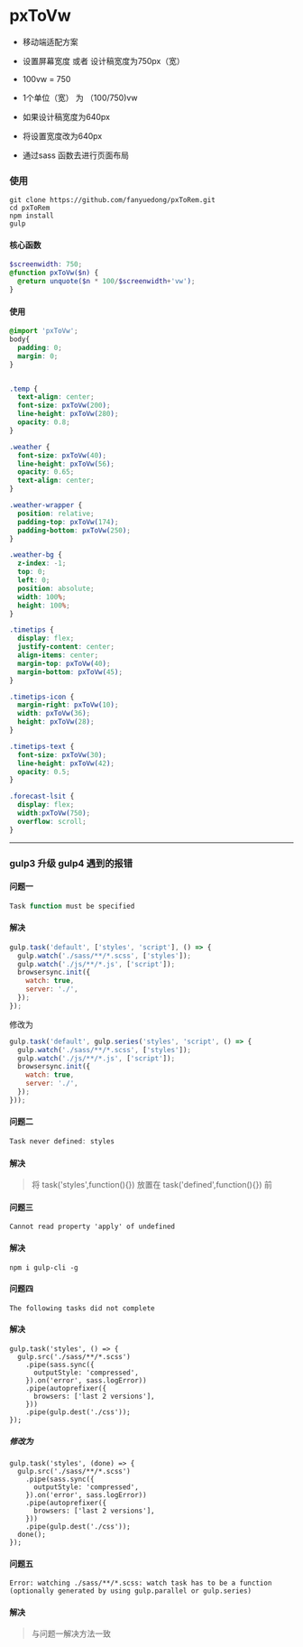 # pxToVw

- 移动端适配方案

- 设置屏幕宽度 或者 设计稿宽度为750px（宽）
- 100vw = 750
- 1个单位（宽） 为 （100/750)vw
- 如果设计稿宽度为640px
- 将设置宽度改为640px 
- 通过sass 函数去进行页面布局

### 使用
```
git clone https://github.com/fanyuedong/pxToRem.git
cd pxToRem
npm install
gulp
```
#### 核心函数
```scss
$screenwidth: 750;
@function pxToVw($n) {
  @return unquote($n * 100/$screenwidth+'vw');
}
```
#### 使用
```scss
@import 'pxToVw';
body{
  padding: 0;
  margin: 0;
}


.temp {
  text-align: center;
  font-size: pxToVw(200);
  line-height: pxToVw(280);
  opacity: 0.8;
}

.weather {
  font-size: pxToVw(40);
  line-height: pxToVw(56);
  opacity: 0.65;
  text-align: center;
}

.weather-wrapper {
  position: relative;
  padding-top: pxToVw(174);
  padding-bottom: pxToVw(250);
}

.weather-bg {
  z-index: -1;
  top: 0;
  left: 0;
  position: absolute;
  width: 100%;
  height: 100%;
}

.timetips {
  display: flex;
  justify-content: center;
  align-items: center;
  margin-top: pxToVw(40);
  margin-bottom: pxToVw(45);
}

.timetips-icon {
  margin-right: pxToVw(10);
  width: pxToVw(36);
  height: pxToVw(28);
}

.timetips-text {
  font-size: pxToVw(30);
  line-height: pxToVw(42);
  opacity: 0.5;
}

.forecast-lsit {
  display: flex;
  width:pxToVw(750);
  overflow: scroll;
}

```
---
### gulp3 升级 gulp4 遇到的报错

#### 问题一

```js
Task function must be specified
```
#### 解决
```js
gulp.task('default', ['styles', 'script'], () => {
  gulp.watch('./sass/**/*.scss', ['styles']);
  gulp.watch('./js/**/*.js', ['script']);
  browsersync.init({
    watch: true,
    server: './',
  });
});
```

修改为
```js
gulp.task('default', gulp.series('styles', 'script', () => {
  gulp.watch('./sass/**/*.scss', ['styles']);
  gulp.watch('./js/**/*.js', ['script']);
  browsersync.init({
    watch: true,
    server: './',
  });
}));
```

#### 问题二
```js
Task never defined: styles
```

#### 解决

> 将
> task('styles',function(){}) 
> 放置在
> task('defined',function(){})
> 前

#### 问题三
```
Cannot read property 'apply' of undefined
```
#### 解决
```
npm i gulp-cli -g
```

#### 问题四
```
The following tasks did not complete
```
#### 解决
```
gulp.task('styles', () => {
  gulp.src('./sass/**/*.scss')
    .pipe(sass.sync({
      outputStyle: 'compressed',
    }).on('error', sass.logError))
    .pipe(autoprefixer({
      browsers: ['last 2 versions'],
    }))
    .pipe(gulp.dest('./css'));
});
```
##### 修改为
```
gulp.task('styles', (done) => {
  gulp.src('./sass/**/*.scss')
    .pipe(sass.sync({
      outputStyle: 'compressed',
    }).on('error', sass.logError))
    .pipe(autoprefixer({
      browsers: ['last 2 versions'],
    }))
    .pipe(gulp.dest('./css'));
  done();
});
```
#### 问题五
```
Error: watching ./sass/**/*.scss: watch task has to be a function (optionally generated by using gulp.parallel or gulp.series)
```
#### 解决
> 与问题一解决方法一致
